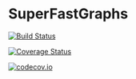 # SuperFastGraphs

[![Build Status](https://travis-ci.org/mameli/SuperFastGraphs.jl.svg?branch=master)](https://travis-ci.org/mameli/SuperFastGraphs.jl)

[![Coverage Status](https://coveralls.io/repos/mameli/SuperFastGraphs.jl/badge.svg?branch=master&service=github)](https://coveralls.io/github/mameli/SuperFastGraphs.jl?branch=master)

[![codecov.io](http://codecov.io/github/mameli/SuperFastGraphs.jl/coverage.svg?branch=master)](http://codecov.io/github/mameli/SuperFastGraphs.jl?branch=master)